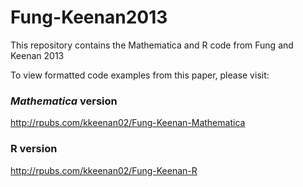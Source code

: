 Fung-Keenan2013
===============

This repository contains the Mathematica and R code from Fung and Keenan 2013

To view formatted code examples from this paper, please visit: 

### _Mathematica_ version
http://rpubs.com/kkeenan02/Fung-Keenan-Mathematica

### R version
http://rpubs.com/kkeenan02/Fung-Keenan-R
